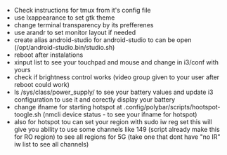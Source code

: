 - Check instructions for tmux from it's config file
- use lxappearance to set gtk theme
- change terminal transparency by its prefferenes
- use arandr to set monitor layout if needed
- create alias android-studio for android-studio to can be open (/opt/android-studio.bin/studio.sh)
- reboot after instalations
- xinput list to see your touchpad and mouse and change in i3/conf with yours
- check if brightness control works (video group given to your user after reboot could work)
- ls /sys/class/power_supply/ to see your battery values and update i3 configuration to use it and corectly display your battery
- change ifname for starting hotspot at .config/polybar/scripts/hootspot-toogle.sh (nmcli device status - to see your ifname for hotspot)
- also for hotspot tou can set your region with sudo iw reg set <RO for example> this will give you ability to use some channels like 149 (script already make this for RO region) to see all regions for 5G (take one that dont have "no IR" iw list to see all channels)
